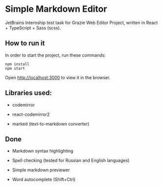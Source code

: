 # Simple Markdown Editor

JetBrains Internship test task for Grazie Web Editor Project, written in React + TypeScript + Sass (scss).

## How to run it

In order to start the project, run these commands:

```
npm install
npm start
```

Open [http://localhost:3000](http://localhost:3000) to view it in the browser.

## Libraries used:

* codemirror

* react-codemirror2

* marked (text-to-markdown converter)

## Done
* Markdown syntax highlighting

* Spell checking (tested for Russian and English languages)

* Simple markdown previewer

* Word autocomplete (Shift+Ctrl)
